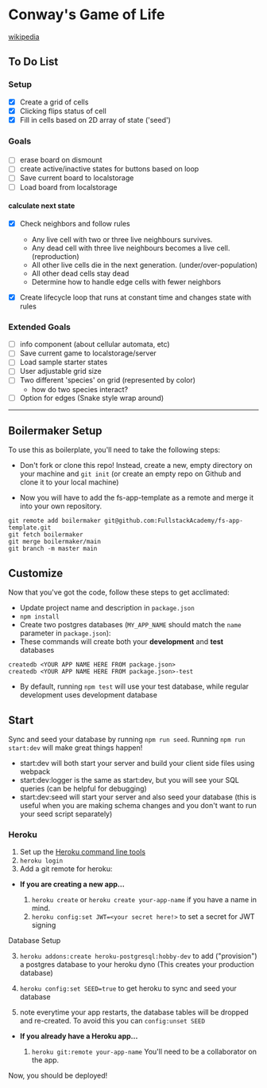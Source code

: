 # Conway's Game of Life
[wikipedia](https://en.wikipedia.org/wiki/Conway%27s_Game_of_Life)

## To Do List
### Setup
- [X] Create a grid of cells
- [X] Clicking flips status of cell
- [X] Fill in cells based on 2D array of state ('seed')

### Goals
####
- [ ] erase board on dismount
- [ ] create active/inactive states for buttons based on loop
- [ ] Save current board to localstorage
- [ ] Load board from localstorage

#### calculate next state
- [X] Check neighbors and follow rules
  -  Any live cell with two or three live neighbours survives.
  -  Any dead cell with three live neighbours becomes a live cell. (reproduction)
  -  All other live cells die in the next generation. (under/over-population)
  -  All other dead cells stay dead
  -  Determine how to handle edge cells with fewer neighbors

- [X] Create lifecycle loop that runs at constant time and changes state with rules

### Extended Goals
- [ ] info component (about cellular automata, etc)
- [ ] Save current game to localstorage/server
- [ ] Load sample starter states
- [ ] User adjustable grid size
- [ ] Two different 'species' on grid (represented by color) 
   -  how do two species interact?
- [ ] Option for edges (Snake style wrap around)

----------------------------------------------------------------

## Boilermaker Setup

To use this as boilerplate, you'll need to take the following steps:

* Don't fork or clone this repo! Instead, create a new, empty
  directory on your machine and `git init` (or create an empty repo on
  Github and clone it to your local machine)

* Now you will have to add the fs-app-template as a remote and merge it into your own repository.

```
git remote add boilermaker git@github.com:FullstackAcademy/fs-app-template.git
git fetch boilermaker
git merge boilermaker/main
git branch -m master main
```

## Customize

Now that you've got the code, follow these steps to get acclimated:

* Update project name and description in `package.json`
* `npm install`
* Create two postgres databases (`MY_APP_NAME` should match the `name`
  parameter in `package.json`):
* These commands will create both your **development** and **test** databases

```
createdb <YOUR APP NAME HERE FROM package.json>
createdb <YOUR APP NAME HERE FROM package.json>-test
```

* By default, running `npm test` will use your test database, while
  regular development uses development database

## Start

Sync and seed your database by running `npm run seed`. Running `npm run start:dev` will make great things happen!

- start:dev will both start your server and build your client side files using webpack
- start:dev:logger is the same as start:dev, but you will see your SQL queries (can be helpful for debugging)
- start:dev:seed will start your server and also seed your database (this is useful when you are making schema changes and you don't want to run your seed script separately)


### Heroku

1.  Set up the [Heroku command line tools][heroku-cli]
2.  `heroku login`
3.  Add a git remote for heroku:

[heroku-cli]: https://devcenter.heroku.com/articles/heroku-cli

* **If you are creating a new app...**

  1.  `heroku create` or `heroku create your-app-name` if you have a
      name in mind.
  2.  `heroku config:set JWT=<your secret here!>` to set a secret for JWT signing

Database Setup

  3.  `heroku addons:create heroku-postgresql:hobby-dev` to add
      ("provision") a postgres database to your heroku dyno (This creates your production database)

  4.  `heroku config:set SEED=true` to get heroku to sync and seed your database

  5.   note everytime your app restarts, the database tables will be dropped and re-created. To avoid this you can `config:unset SEED`


* **If you already have a Heroku app...**

  1.  `heroku git:remote your-app-name` You'll need to be a
      collaborator on the app.


Now, you should be deployed!

